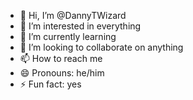 - 👋 Hi, I’m @DannyTWizard
- 👀 I’m interested in everything
- 🌱 I’m currently learning  
- 💞️ I’m looking to collaborate on anything
- 📫 How to reach me
- 😄 Pronouns: he/him
- ⚡ Fun fact: yes

<!---
DannyTWizard/DannyTWizard is a ✨ special ✨ repository because its `README.md` (this file) appears on your GitHub profile.
You can click the Preview link to take a look at your changes.
--->
